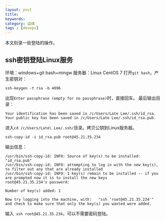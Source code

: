 ```yaml
---
layout: post
title: 
keywords: 
category: 运维
tags : [devops]
---
```

本文刻录一些登陆的操作。  
<!-- more -->

## ssh密钥登陆Linux服务
环境：windows+git bash+mingw
服务器：Linux CentOS 7
打开`git bash`，产生密钥对：  
```
ssh-keygen -t rsa -b 4096
```
出现`Enter passphrase (empty for no passphrase)`时，直接回车。
最后输出目录：
```
Your identification has been saved in /c/Users/Late Lee/.ssh/id_rsa.
Your public key has been saved in /c/Users/Late Lee/.ssh/id_rsa.pub.
```
进入`cd /c/Users/Late\ Lee/.ssh/`目录。拷贝公钥到Linux服务器。  
```
ssh-copy-id -i id_rsa.pub root@45.21.35.234
```
输出信息：  
```
/usr/bin/ssh-copy-id: INFO: Source of key(s) to be installed: "id_rsa.pub"
/usr/bin/ssh-copy-id: INFO: attempting to log in with the new key(s), to filter out any that are already installed
/usr/bin/ssh-copy-id: INFO: 1 key(s) remain to be installed -- if you are prompted now it is to install the new keys
root@45.21.35.234's password:

Number of key(s) added: 1

Now try logging into the machine, with:   "ssh 'root@45.21.35.234'"
and check to make sure that only the key(s) you wanted were added.

```

输入` ssh root@45.21.35.234`，可以不需要密码登陆。


